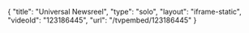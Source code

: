 {
    "title": "Universal Newsreel",
    "type": "solo",
    "layout": "iframe-static",
    "videoId": "123186445",
    "url": "\/tvpembed\/123186445"
}